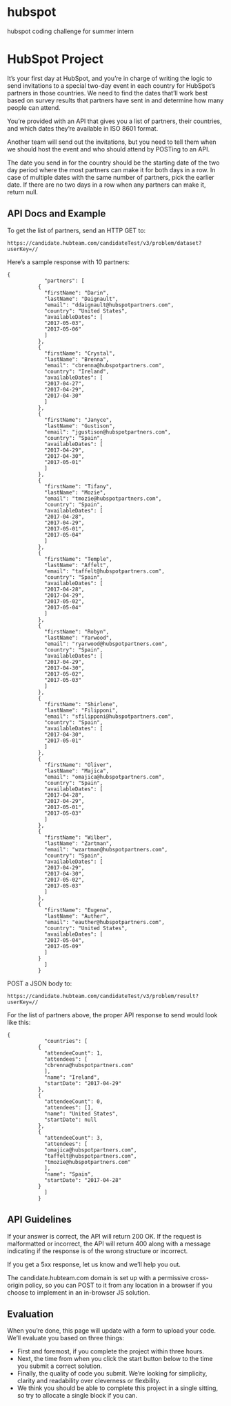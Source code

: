 # hubspot
hubspot coding challenge for summer intern


# HubSpot Project

It’s your first day at HubSpot, and you’re in charge of writing the logic to send invitations to a special two-day event in each country for HubSpot’s partners in those countries. We need to find the dates that’ll work best based on survey results that partners have sent in and determine how many people can attend.

You’re provided with an API that gives you a list of partners, their countries, and which dates they’re available in ISO 8601 format.

Another team will send out the invitations, but you need to tell them when we should host the event and who should attend by POSTing to an API.

The date you send in for the country should be the starting date of the two day period where the most partners can make it for both days in a row. In case of multiple dates with the same number of partners, pick the earlier date. If there are no two days in a row when any partners can make it, return null.

## API Docs and Example
To get the list of partners, send an HTTP GET to:

```https://candidate.hubteam.com/candidateTest/v3/problem/dataset?userKey=//```

Here’s a sample response with 10 partners:
```
{
            "partners": [
          {
            "firstName": "Darin",
            "lastName": "Daignault",
            "email": "ddaignault@hubspotpartners.com",
            "country": "United States",
            "availableDates": [
            "2017-05-03",
            "2017-05-06"
            ]
          },
          {
            "firstName": "Crystal",
            "lastName": "Brenna",
            "email": "cbrenna@hubspotpartners.com",
            "country": "Ireland",
            "availableDates": [
            "2017-04-27",
            "2017-04-29",
            "2017-04-30"
            ]
          },
          {
            "firstName": "Janyce",
            "lastName": "Gustison",
            "email": "jgustison@hubspotpartners.com",
            "country": "Spain",
            "availableDates": [
            "2017-04-29",
            "2017-04-30",
            "2017-05-01"
            ]
          },
          {
            "firstName": "Tifany",
            "lastName": "Mozie",
            "email": "tmozie@hubspotpartners.com",
            "country": "Spain",
            "availableDates": [
            "2017-04-28",
            "2017-04-29",
            "2017-05-01",
            "2017-05-04"
            ]
          },
          {
            "firstName": "Temple",
            "lastName": "Affelt",
            "email": "taffelt@hubspotpartners.com",
            "country": "Spain",
            "availableDates": [
            "2017-04-28",
            "2017-04-29",
            "2017-05-02",
            "2017-05-04"
            ]
          },
          {
            "firstName": "Robyn",
            "lastName": "Yarwood",
            "email": "ryarwood@hubspotpartners.com",
            "country": "Spain",
            "availableDates": [
            "2017-04-29",
            "2017-04-30",
            "2017-05-02",
            "2017-05-03"
            ]
          },
          {
            "firstName": "Shirlene",
            "lastName": "Filipponi",
            "email": "sfilipponi@hubspotpartners.com",
            "country": "Spain",
            "availableDates": [
            "2017-04-30",
            "2017-05-01"
            ]
          },
          {
            "firstName": "Oliver",
            "lastName": "Majica",
            "email": "omajica@hubspotpartners.com",
            "country": "Spain",
            "availableDates": [
            "2017-04-28",
            "2017-04-29",
            "2017-05-01",
            "2017-05-03"
            ]
          },
          {
            "firstName": "Wilber",
            "lastName": "Zartman",
            "email": "wzartman@hubspotpartners.com",
            "country": "Spain",
            "availableDates": [
            "2017-04-29",
            "2017-04-30",
            "2017-05-02",
            "2017-05-03"
            ]
          },
          {
            "firstName": "Eugena",
            "lastName": "Auther",
            "email": "eauther@hubspotpartners.com",
            "country": "United States",
            "availableDates": [
            "2017-05-04",
            "2017-05-09"
            ]
          }
            ]
          }
```
          
          
POST a JSON body to:

```https://candidate.hubteam.com/candidateTest/v3/problem/result?userKey=//```

For the list of partners above, the proper API response to send would look like this:
```
{
            "countries": [
          {
            "attendeeCount": 1,
            "attendees": [
            "cbrenna@hubspotpartners.com"
            ],
            "name": "Ireland",
            "startDate": "2017-04-29"
          },
          {
            "attendeeCount": 0,
            "attendees": [],
            "name": "United States",
            "startDate": null
          },
          {
            "attendeeCount": 3,
            "attendees": [
            "omajica@hubspotpartners.com",
            "taffelt@hubspotpartners.com",
            "tmozie@hubspotpartners.com"
            ],
            "name": "Spain",
            "startDate": "2017-04-28"
          }
            ]
          }
 ```

## API Guidelines

If your answer is correct, the API will return 200 OK. If the request is malformatted or incorrect, the API will return 400 along with a message indicating if the response is of the wrong structure or incorrect.

If you get a 5xx response, let us know and we’ll help you out.

The candidate.hubteam.com domain is set up with a permissive cross-origin policy, so you can POST to it from any location in a browser if you choose to implement in an in-browser JS solution.

## Evaluation
When you’re done, this page will update with a form to upload your code. We’ll evaluate you based on three things:

* First and foremost, if you complete the project within three hours.
* Next, the time from when you click the start button below to the time you submit a correct solution.
* Finally, the quality of code you submit. We’re looking for simplicity, clarity and readability over cleverness or flexbility.
* We think you should be able to complete this project in a single sitting, so try to allocate a single block if you can.
